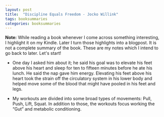 ```yaml
---
layout: post
title:  "Discipline Equals Freedom - Jocko Willink"
tags: booksummaries
categories: booksummaries
---
```

**Note:** While reading a book whenever I come across something interesting, I highlight it on my Kindle. Later I turn those highlights into a blogpost. It is not a complete summary of the book. These are my notes which I intend to go back to later. Let's start!

- One day I asked him about it; he said his goal was to elevate his feet above his heart and sleep for ten to fifteen minutes before he ate his lunch. He said the nap gave him energy. Elevating his feet above his heart took the strain off the circulatory system in his lower body and helped move some of the blood that might have pooled in his feet and legs.

- My workouts are divided into some broad types of movements: Pull, Push, Lift, Squat. In addition to those, the workouts focus working the “Gut” and metabolic conditioning.
